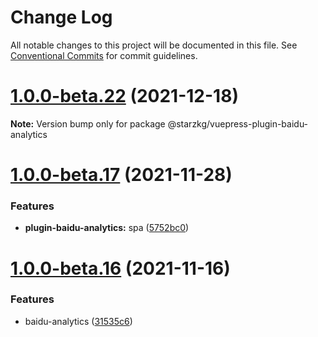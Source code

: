 # Change Log

All notable changes to this project will be documented in this file.
See [Conventional Commits](https://conventionalcommits.org) for commit guidelines.

# [1.0.0-beta.22](https://github.com/shentuzhigang/vuepress-theme-star/compare/v1.0.0-beta.21...v1.0.0-beta.22) (2021-12-18)

**Note:** Version bump only for package @starzkg/vuepress-plugin-baidu-analytics





# [1.0.0-beta.17](https://github.com/shentuzhigang/vuepress-theme-star/compare/v1.0.0-beta.16...v1.0.0-beta.17) (2021-11-28)


### Features

* **plugin-baidu-analytics:** spa ([5752bc0](https://github.com/shentuzhigang/vuepress-theme-star/commit/5752bc032603d32c4eeac50b42add22d54316186))





# [1.0.0-beta.16](https://github.com/roiding/plugin-baidu-analytics/compare/v1.0.0-beta.15...v1.0.0-beta.16) (2021-11-16)


### Features

* baidu-analytics ([31535c6](https://github.com/roiding/plugin-baidu-analytics/commit/31535c6d4d7732b73b1ce3c7b932183d56bc88a6))

